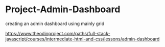 # Project-Admin-Dashboard
creating an admin dashboard using mainly grid

https://www.theodinproject.com/paths/full-stack-javascript/courses/intermediate-html-and-css/lessons/admin-dashboard
